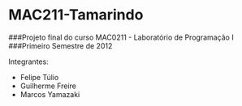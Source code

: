# MAC211-Tamarindo

###Projeto final do curso MAC0211 - Laboratório de Programação I
###Primeiro Semestre de 2012

Integrantes:
- Felipe Túlio
- Guilherme Freire
- Marcos Yamazaki
